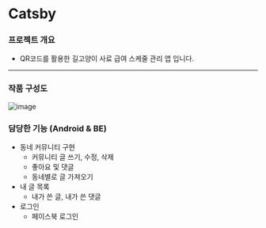 # Catsby

### 프로젝트 개요
* QR코드를 활용한 길고양이 사료 급여 스케줄 관리 앱 입니다.
---

### 작품 구성도
![image](https://user-images.githubusercontent.com/76156034/144756664-a7328bd7-4a79-414b-91b2-f43c396ca1d9.png)
### 담당한 기능 (Android & BE)
* 동네 커뮤니티 구현
    - 커뮤니티 글 쓰기, 수정, 삭제
    - 좋아요 및 댓글
    - 동네별로 글 가져오기
* 내 글 목록
    - 내가 쓴 글, 내가 쓴 댓글
* 로그인
    - 페이스북 로그인
